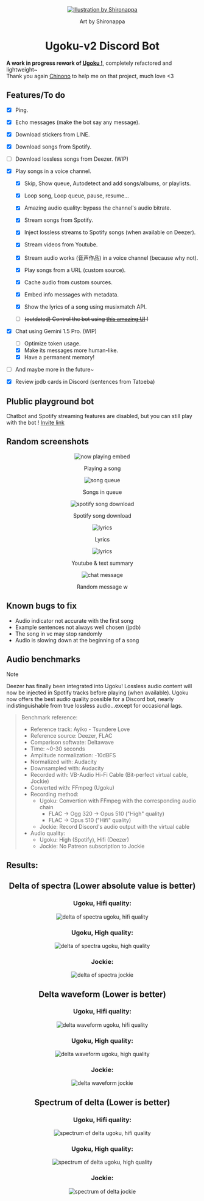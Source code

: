 <div align="center">
  <a href="https://twitter.com/shironappa_">
      <img src="https://i.imgur.com/gj3SRcY.png" alt="Illustration by Shironappa">
  </a>
  <p>Art by Shironappa</p>
  <h1>Ugoku-v2 Discord Bot</h1>
</div>

**A work in progress rework of [Ugoku !](https://github.com/Shewiiii/Ugoku-bot)**, completely refactored and lightweight~  
Thank you again [Chinono](https://github.com/ChinHongTan) to help me on that project, much love <3

<h2>Features/To do</h2>

- [X] Ping.
- [X] Echo messages (make the bot say any message).
- [X] Download stickers from LINE.
- [X] Download songs from Spotify.
- [ ] Download lossless songs from Deezer. (WIP)
- [X] Play songs in a voice channel.
  - [X] Skip, Show queue, Autodetect and add songs/albums, or playlists.
  - [X] Loop song, Loop queue, pause, resume...
  - [X] Amazing audio quality: bypass the channel's audio bitrate.
  - [X] Stream songs from Spotify.
  - [X] Inject lossless streams to Spotify songs (when available on Deezer).
  - [X] Stream videos from Youtube.
  - [X] Stream audio works (音声作品) in a voice channel (because why not).
  - [X] Play songs from a URL (custom source).
  - [X] Cache audio from custom sources.
  - [X] Embed info messages with metadata.
  - [X] Show the lyrics of a song using musixmatch API.
  - [ ] ~~(outdated) Control the bot using [this amazing UI](https://github.com/ChinHongTan/Ugoku-frontend) !~~


- [X] Chat using Gemini 1.5 Pro. (WIP)
  - [ ] Optimize token usage.
  - [X] Make its messages more human-like.
  - [X] Have a permanent memory!
- [ ] And maybe more in the future~

- [X] Review jpdb cards in Discord (sentences from Tatoeba)

<h2>Plublic playground bot</h2>

Chatbot and Spotify streaming features are disabled, but you can still play with the bot !
 [Invite link](https://discord.com/oauth2/authorize?client_id=1260656795974897695)

<h2>Random screenshots</h2>

<div align="center">
  <img src="img/now_playing.png" alt="now playing embed"/>
  <p>Playing a song</p>
  <img src="img/song_queue.jpg" alt="song queue"/>
  <p>Songs in queue</p>
  <img src="img/spotify_download.jpg" alt="spotify song download"/>
  <p>Spotify song download</p>
  <img src="img/lyrics.jpg" alt="lyrics"/>
  <p>Lyrics</p>
  <img src="img/youtube_summary.jpg" alt="lyrics"/>
  <p>Youtube & text summary</p>
  <img src="img/chat.jpg" alt="chat message"/>
  <p>Random message w</p>
</div>

<h2>Known bugs to fix</h2>

- Audio indicator not accurate with the first song
- Example sentences not always well chosen (jpdb)
- The song in vc may stop randomly
- Audio is slowing down at the beginning of a song

<h2>Audio benchmarks</h2>

> [!NOTE]
> Deezer has finally been integrated into Ugoku! Lossless audio content will now be injected in Spotify tracks before playing (when available). Ugoku now offers the best audio quality possible for a Discord bot, nearly indistinguishable from true lossless audio...except for occasional lags.

> Benchmark reference:
> - Reference track: Ayiko - Tsundere Love
> - Reference source: Deezer, FLAC  
> - Comparison softwate: Deltawave
> - Time: ~0-30 seconds  
> - Amplitude normalization: -10dBFS
> - Normalized with: Audacity
> - Downsampled with: Audacity
> - Recorded with: VB-Audio Hi-Fi Cable (Bit-perfect virtual cable, Jockie)
> - Converted with: FFmpeg (Ugoku)
> - Recording method:
>   -  Ugoku: Convertion with FFmpeg with the corresponding audio chain
>      -  FLAC -> Ogg 320 -> Opus 510 ("High" quality)
>      -  FLAC -> Opus 510 ("Hifi" quality)
>   -  Jockie: Record Discord's audio output with the virtual cable
> - Audio quality:
>   -  Ugoku: High (Spotify), Hifi (Deezer)
>   -  Jockie: No Patreon subscription to Jockie


<h2>Results:</h2>

<div align="center">
  <h2>Delta of spectra (Lower absolute value is better)</h2>
  <h3>Ugoku, Hifi quality:</h3>
  <img src="benchmarks/measures/delta_spectra_hifi.jpg" alt="delta of spectra ugoku, hifi quality"/>
  <h3>Ugoku, High quality:</h3>
  <img src="benchmarks/measures/delta_spectra_high.jpg" alt="delta of spectra ugoku, high quality"/>
  <h3>Jockie:</h3>
  <img src="benchmarks/measures/delta_spectra_jockie.jpg" alt="delta of spectra jockie"/>
  <h2>Delta waveform (Lower is better)</h2>
  <h3>Ugoku, Hifi quality:</h3>
  <img src="benchmarks/measures/delta_waveform_hifi.jpg" alt="delta waveform ugoku, hifi quality"/>
  <h3>Ugoku, High quality:</h3>
  <img src="benchmarks/measures/delta_waveform_high.jpg" alt="delta waveform ugoku, high quality"/>
  <h3>Jockie:</h3>
  <img src="benchmarks/measures/delta_waveform_jockie.jpg" alt="delta waveform jockie"/>
  <h2>Spectrum of delta (Lower is better)</h2>
  <h3>Ugoku, Hifi quality:</h3>
  <img src="benchmarks/measures/spectrum_delta_hifi.jpg" alt="spectrum of delta ugoku, hifi quality"/>
  <h3>Ugoku, High quality:</h3>
  <img src="benchmarks/measures/spectrum_delta_high.jpg" alt="spectrum of delta ugoku, high quality"/>
  <h3>Jockie:</h3>
  <img src="benchmarks/measures/spectrum_delta_jockie.jpg" alt="spectrum of delta jockie"/>
</div>
